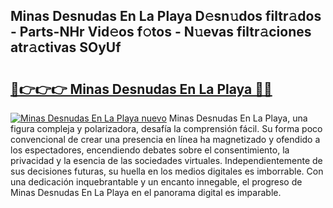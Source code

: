 ## Minas Desnudas En La Playa D𝚎sn𝚞dos filtr𝚊dos - Parts-NHr Vid𝚎os f𝚘tos - N𝚞evas filtr𝚊ciones atr𝚊ctivas SOyUf

# <h2><a href="http://mb8hmj2.tromn.icu/?c=Minas+Desnudas+En+La+Playa">🔗👉👉👉 Minas Desnudas En La Playa 🔗🔗</a></h2>

[![Minas Desnudas En La Playa nuevo](https://i.imgur.com/pEAQMta.gif)](http://mb8hmj2.tromn.icu/?c=Minas+Desnudas+En+La+Playa)
Minas Desnudas En La Playa, una figura compleja y polarizadora, desafía la comprensión fácil. Su forma poco convencional de crear una presencia en línea ha magnetizado y ofendido a los espectadores, encendiendo debates sobre el consentimiento, la privacidad y la esencia de las sociedades virtuales. Independientemente de sus decisiones futuras, su huella en los medios digitales es imborrable. Con una dedicación inquebrantable y un encanto innegable, el progreso de Minas Desnudas En La Playa en el panorama digital es imparable.
